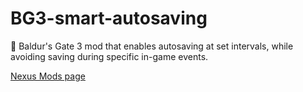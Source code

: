 # BG3-smart-autosaving
💾 Baldur's Gate 3 mod that enables autosaving at set intervals, while avoiding saving during specific in-game events.

[Nexus Mods page](https://www.nexusmods.com/baldursgate3/mods/5899)
